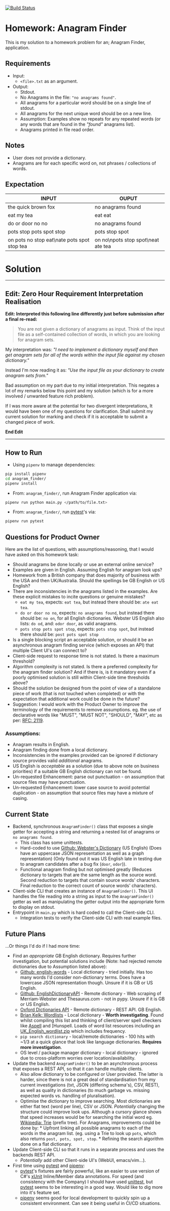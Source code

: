 [![Build
Status](https://travis-ci.com/jackson15j/python_homework_anagram_finder.svg?branch=master)](https://travis-ci.com/jackson15j/python_homework_anagram_finder)

Homework: Anagram Finder
========================

This is my solution to a homework problem for an; Anagram Finder, application.

Requirements
------------

* Input:
    * `<file>.txt` as an argument.
* Output:
    * Stdout.
	* No Anagrams in the file: `"no anagrams found"`.
	* All anagrams for a particular word should be on a single line of stdout.
	* All anagrams for the next unique word should be on a new line.
	* Assumption: Examples show no repeats for any repeated words (or any words
      that are found in the _"found"_ anagrams list).
	* Anagrams printed in file read order.

Notes
-----

* User does not provide a dictionary.
* Anagrams are for each specific word on, not phrases / collections of words.

Expectation
-----------

INPUT | OUPUT
------|-------
the quick brown fox | no anagrams found
eat my tea | eat eat
do or door no no | no anagrams found
pots stop pots spot stop | pots stop spot
on pots no stop eat\nate pots spot stop tea | on no\npots stop spot\neat ate tea

Solution
========

---

Edit: Zero Hour Requirement Interpretation Realisation
------------------------------------------------------

**Edit: Interpreted this following line differently just before submission
after a final re-read:**

> You are not given a dictionary of anagrams as input. Think of the input file
> as a self-contained collection of words, in which you are looking for anagram
> sets.

My interpretation was: _"I need to implement a dictionary myself and then get
anagram sets for all of the words within the input file against my chosen
dictionary."_

Instead I'm now reading it as: _"Use the input file as your dictionary to
create anagram sets from."_

Bad assumption on my part due to my initial interpretation. This negates a lot
of my remarks below this point and my solution (which is for a more involved /
unwanted feature rich problem).

If I was more aware at the potential for two divergent interpretations, It
would have been one of my questions for clarification. Shall submit my current
solution for marking and check if it is acceptable to submit a changed piece of
work.

**End Edit**

---

How to Run
----------

* Using `pipenv` to manage dependencies:

```bash
pip install pipenv
cd anagram_finder/
pipenv install
```

* From: `anagram_finder/`, run Anagram Finder application via:

```bash
pipenv run python main.py </path/to/file.txt>
```

* From: `anagram_finder/`, run [pytest]'s via:

```bash
pipenv run pytest
```


Questions for Product Owner
---------------------------

Here are the list of questions, with assumptions/reasoning, that I would have
asked on this homework task:

* Should anagrams be done locally or use an external online service?
* Examples are given in English. Assuming English for anagram look ups?
* Homework from a British company that does majority of business with the
  USA and then UK/Australia. Should the spellings be GB English or US English?
* There are inconsistencies in the anagrams listed in the examples. Are these
  explicit mistakes to incite questions or genuine mistakes?
     * `eat my tea`, expects: `eat tea`, but instead there should be: `ate eat
       tea`.
     * `do or door no no`, expects: `no anagrams found`, but instead there
       should be: `no on`, for all English dictionaries. Webster US English
       also lists: `do od`, and: `odor door`, as valid anagrams.
	 * `pots stop pots spot stop`, expects: `pots stop spot`, but instead there
       should be: `post pots spot stop`
* Is a single blocking script an acceptable solution, or should it be an
  asynchronous anagram finding service (which exposes an API) that multiple
  Client UI's can connect to?
* Client-side request to response time is not stated. Is there a maximum
  threshold?
* Algorithm complexity is not stated. Is there a preferred complexity for the
  anagram finder solution? And if there is, is it mandatory even if a poorly
  optimised solution is still within Client-side time thresholds above?
* Should the solution be designed from the point of view of a standalone piece
  of work (that is not touched when completed) or with the expectation that
  additional work could be done in the future?
* Suggestion: I would work with the Product Owner to improve the terminology of
  the requirements to remove assumptions. eg. the use of declarative words like
  "MUST", "MUST NOT", "SHOULD", "MAY", etc as per: [RFC: 2119].

### Assumptions:

* Anagram results in English.
* Anagram finding done from a local dictionary.
* Inconsistencies in the examples provided can be ignored if dictionary source
  provides valid _additional_ anagrams.
* US English is _acceptable_ as a solution (due to above note on business
  priorities) if a suitable GB English dictionary can not be found.
* Un-requested Enhancement: parse out punctuation - on assumption that source
  files may have punctuation.
* Un-requested Enhancement: lower case source to avoid potential duplication -
  on assumption that source files may have a mixture of casing.

Current State
-------------

* Backend, synchronous `AnagramFinder()` class that exposes a single getter for
  accepting a string and returning a nested list of anagrams or `no anagrams
  found`.
    * This class has some unittests.
	* Hard-coded to use [Github: Webster's Dictionary] (US English) (Does have
      an uppercase JSON representation as well as a graph representation) (Only
      found out it was US English late in testing due to anagram candidates
      after a bug fix (`door`, `odor`)).
	* Functional anagram finding but not optimised greatly (Reduces dictionary
      to targets that are the same length as the source word. Second reduction
      to targets that contain source words' characters. Final reduction to the
      correct count of source words' characters).
* Client-side CLI that creates an instance of `AnagramFinder()`. This UI
  handles the file reading into a string as input to the `AnagramFinder()`
  getter as well as manipulating the getter output into the appropriate form to
  display on stdout.
* Entrypoint in `main.py` which is hard coded to call the Client-side CLI.
    * Integration tests to verify the Client-side CLI with real example files.



Future Plans
------------

...Or things I'd do if I had more time:

* Find an _appropriate_ GB English dictionary. Requires further investigation,
  but potential solutions include (Note: had rejected remote dictionaries due
  to Assumption listed above):
    * [Github: english-words] - Local dictionary - tried initially. Has too
      many words I'd consider non-dictionary terms. Does have a lowercase JSON
      representation though. Unsure if it is GB or US English.
    * [Github: EnglishDictionaryAPI] - Remote dictionary - Web scraping of
      Merriam-Webster and Thesaurus.com - not in pypy. Unsure if it is GB or US
      English.
	* [Oxford Dictionaries API] - Remote dictionary - REST API. GB English.
	* [Brian Kelk: Wordlists] - Local dictionary - **Worth
      investigating**. Found whilst compiling this list and thinking of
      client/server spell checkers like [Aspell] and [Hunspell. Loads of word
      list resources including an [UK_English_wordlist.zip] which includes
      frequency.
    * `pip search dictionary` - local/remote dictionaries - 100 hits with ~1/3
      at a quick glance that look like language dictionaries. **Requires more
      investigation**.
	* OS level / package manager dictionary - local dictionary - ignored due to
      cross-platform worries over location/availability.
* Update the backend `AnagramFinder()` to be an asynchronous process that
  exposes a REST API, so that it can handle multiple clients.
    * Also allow dictionary to be configured or User provided. The latter is
      harder, since there is not a great deal of standardisation from my
      current investigations (txt, JSON (differing schema's), CSV, REST), as
      well as quality in dictionaries (to much garbage vs. missing expected
      words vs. handling of pluralisation).
	* Optimise the dictionary to improve searching. Most dictionaries are
      either flat text (word per line), CSV or JSON. _Potentially_ changing the
      structure could improve look ups. Although a cursory glance shows that
      speed increases would be for searching the initial word eg. [Wikipedia:
      Trie] (prefix tree). For Anagrams, improvements could be done by:
	      * Upfront linking all possible anagrams to each of the words in the
            anagram list. (eg. using a Trie to look up `pots`, which also
            returns `post, pots, spot, stop`.
		  * Refining the search algorithm done on a flat dictionary.
* Update Client-side CLI so that it runs in a separate process and uses the
  backends REST API.
    * _Potentially_ add other Client-side UI's (WebUI, emacs/vim...).
* First time using [pytest] and [pipenv]:
    * [pytest]'s fixtures are fairly powerful, like an easier to use version of
	  C#'s [xUnit] Inline/Member data annotations. For speed (and consistency
	  with the Company) I should have used [unittest], but [pytest] seems to be
	  interesting in a good way. Would like to dig more into it's feature set.
	* [pipenv] seems good for local development to quickly spin up a consistent
      environment. Can see it being useful in CI/CD situations.


[RFC: 2119]: http://www.ietf.org/rfc/rfc2119

[pipenv]: https://docs.pipenv.org
[pytest]: https://docs.pytest.org/en/latest/index.html

[Github: Webster's Dictionary]: https://github.com/adambom/dictionary
[Github: english-words]: https://github.com/dwyl/english-words/
[Github: EnglishDictionaryAPI]: https://github.com/SaiWebApps/EnglishDictionaryAPI
[Oxford Dictionaries API]: https://developer.oxforddictionaries.com/documentation
[Brian Kelk: Wordlists]: http://www.bckelk.ukfsn.org/menu.html#Wordlists
[Aspell]: http://aspell.net
[Hunspell]: hunspell.github.io
[UK_English_wordlist.zip]: http://www.bckelk.ukfsn.org/words/wlist.zip
[Wikipedia: Trie]: https://en.wikipedia.org/wiki/Trie

[xUnit]: https://xunit.github.io
[unittest]: https://docs.python.org/3/library/unittest.html
